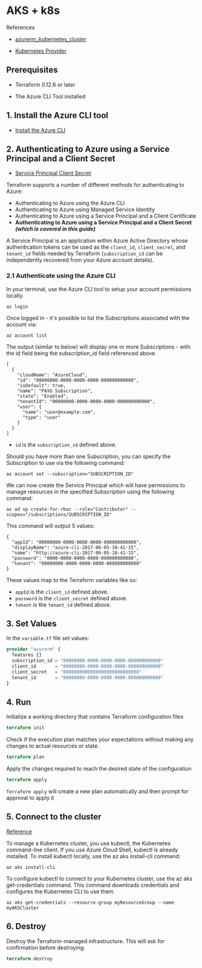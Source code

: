# AKS + k8s

References

- [azurerm_kubernetes_cluster](https://www.terraform.io/docs/providers/azurerm/r/kubernetes_cluster.html)

- [Kubernetes Provider](https://registry.terraform.io/providers/hashicorp/kubernetes/latest/docs)

## Prerequisites

- Terraform 0.12.6 or later

- The Azure CLI Tool installed

## 1. Install the Azure CLI tool

- [Install the Azure CLI](https://docs.microsoft.com/en-us/cli/azure/install-azure-cli?view=azure-cli-latest)

## 2. Authenticating to Azure using a Service Principal and a Client Secret

- [Service Principal Client Secret](https://registry.terraform.io/providers/hashicorp/azurerm/latest/docs/guides/service_principal_client_secret)

Terraform supports a number of different methods for authenticating to Azure:

- Authenticating to Azure using the Azure CLI
- Authenticating to Azure using Managed Service Identity
- Authenticating to Azure using a Service Principal and a Client Certificate
- **Authenticating to Azure using a Service Principal and a Client Secret _(which is covered in this guide)_**

A Service Principal is an application within Azure Active Directory whose authentication tokens can be used as the ```client_id```, ```client_secret```, and ```tenant_id``` fields needed by Terraform (```subscription_id``` can be independently recovered from your Azure account details).

### 2.1 Authenticate using the Azure CLI

In your terminal, use the Azure CLI tool to setup your account permissions locally.

```az-cli
az login
```

Once logged in - it's possible to list the Subscriptions associated with the account via:

```az-cli
az account list
```

The output (similar to below) will display one or more Subscriptions - with the id field being the subscription_id field referenced above.

```az-cli
[
  {
    "cloudName": "AzureCloud",
    "id": "00000000-0000-0000-0000-000000000000",
    "isDefault": true,
    "name": "PAYG Subscription",
    "state": "Enabled",
    "tenantId": "00000000-0000-0000-0000-000000000000",
    "user": {
      "name": "user@example.com",
      "type": "user"
    }
  }
]
```

- ```id``` is the ```subscription_id``` defined above.

Should you have more than one Subscription, you can specify the Subscription to use via the following command:

```az-cli
az account set --subscription="SUBSCRIPTION_ID"
```

We can now create the Service Principal which will have permissions to manage resources in the specified Subscription using the following command:

```az-cli
az ad sp create-for-rbac --role="Contributor" --scopes="/subscriptions/SUBSCRIPTION_ID"
```

This command will output 5 values:

```az-cli
{
  "appId": "00000000-0000-0000-0000-000000000000",
  "displayName": "azure-cli-2017-06-05-10-41-15",
  "name": "http://azure-cli-2017-06-05-10-41-15",
  "password": "0000-0000-0000-0000-000000000000",
  "tenant": "00000000-0000-0000-0000-000000000000"
}
```

These values map to the Terraform variables like so:

- ```appId``` is the ```client_id``` defined above.
- ```password``` is the ```client_secret``` defined above.
- ```tenant``` is the ```tenant_id``` defined above.

## 3. Set Values

In the ```variable.tf``` file set values:

```tf
provider "azurerm" {
  features {}
  subscription_id = "00000000-0000-0000-0000-000000000000"
  client_id       = "00000000-0000-0000-0000-000000000000"
  client_secret   = "0000000000000000000000000000"
  tenant_id       = "00000000-0000-0000-0000-000000000000"
}
```

## 4. Run

Initialize a working directory that contains Terraform configuration files

```terraform
terraform init
```

Check if the execution plan matches your expectations without making any changes to actual resources or state.

```terraform
terraform plan
```

Apply the changes required to reach the desired state of the configuration

```terraform
terraform apply
```

````Terraform apply```` will create a new plan automatically and then prompt for approval to apply it

## 5. Connect to the cluster

[Reference](https://docs.microsoft.com/en-us/azure/aks/kubernetes-walkthrough#connect-to-the-cluster)

To manage a Kubernetes cluster, you use kubectl, the Kubernetes command-line client. If you use Azure Cloud Shell, kubectl is already installed. To install kubectl locally, use the az aks install-cli command:

```az-cli
az aks install-cli
```

To configure kubectl to connect to your Kubernetes cluster, use the az aks get-credentials command. This command downloads credentials and configures the Kubernetes CLI to use them.

```az-cli
az aks get-credentials --resource-group myResourceGroup --name myAKSCluster
```

## 6. Destroy

Destroy the Terraform-managed infrastructure. This will ask for confirmation before destroying.

```terraform
terraform destroy
```
